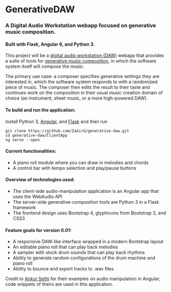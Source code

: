 # GenerativeDAW

### A Digital Audio Workstation webapp focused on generative music composition. 

#### Built with Flask, Angular 6, and Python 3.

This project will be a <a href='https://en.wikipedia.org/wiki/Digital_audio_workstation'>digital audio workstation (DAW)</a> webapp that provides a suite of tools
for <a href='https://en.wikipedia.org/wiki/Generative_music' target='_blank'>generative music composition</a>, in which the software system itself will compose the music.

The primary use case: a composer specifies generative settings they are interested in, 
which the software system responds to with a randomized piece of music. The composer then
edits the result to their taste and continues work on the composition in their usual music creation
domain of choice (an instrument, sheet music, or a more high-powered DAW).

#### To build and run the application:
Install Python 3, <a href='https://angular.io/guide/quickstart'>Angular</a>, and <a href="http://flask.pocoo.org/docs/1.0/installation/" target="_blank">Flask</a> and then run
```
git clone https://github.com/ZakirG/generative-daw.git
cd generative-daw/ClientApp
ng serve --open
```

#### Current functionalities:
- A piano roll module where you can draw in melodies and chords
- A control bar with tempo selection and play/pause buttons

#### Overview of technologies used:
- The client-side audio-manipulation application is an Angular app that uses the WebAudio API
- The server-side generative-composition tools are Python 3 in a Flask framework
- The frontend design uses Bootstrap 4, glyphicons from Bootstrap 3, and CSS3

#### Feature goals for version 0.01:
- A responsive DAW-like interface wrapped in a modern Bootstrap layout
- An editable piano roll that can play back melodies
- A sampler with stock drum sounds that can play back rhythms
- Ability to generate random configurations of the drum machine and piano roll
- Ability to bounce and export tracks to .wav files


Credit to <a href='https://ankursethi.in/2016/01/13/build-a-sampler-with-angular-2-webaudio-and-webmidi-lesson-1-introduction-to-the-webaudio-api/'>Ankur Sethi</a>
for their examples on audio manipulation in Angular; code snippets of theirs are used in this application.
